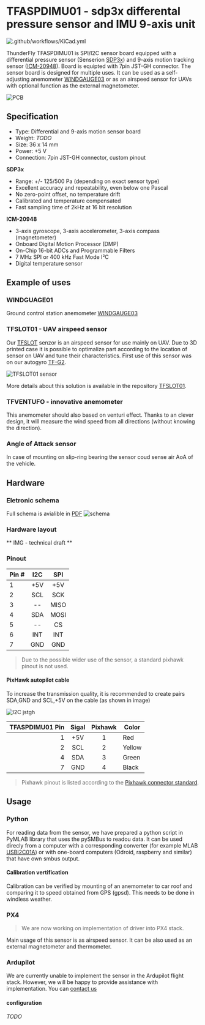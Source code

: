 # TFASPDIMU01 - sdp3x differental pressure sensor and IMU 9-axis unit

![.github/workflows/KiCad.yml](https://github.com/ThunderFly-aerospace/TFASPDIMU01/workflows/.github/workflows/KiCad.yml/badge.svg)

ThunderFly TFASPDIMU01 is SPI/I2C sensor board equipped with a differential pressure sensor (Senserion [SDP3x](https://www.sensirion.com/sdp3x/)) and 9-axis motion tracking sensor ([ICM-20948](https://invensense.tdk.com/products/motion-tracking/9-axis/icm-20948/)). Board is equipted with 7pin JST-GH connector. The sensor board is designed for multiple uses. It can be used as a self-adjusting anemometer [WINDGAUGE03](https://github.com/mlab-modules/WINDGAUGE03) or as an airspeed sensor for UAVs with optional function as the external magnetometer. 

![PCB](doc/img/TFASPDIMU01_top_big.png)

## Specification
 * Type: Differential and 9-axis motion sensor board
 * Weight: *TODO*
 * Size: 36 x 14 mm
 * Power: +5 V
 * Connection: 7pin JST-GH connector, custom pinout
 
**SDP3x**
 * Range: +/- 125/500 Pa (depending on exact sensor type)
 * Excellent accuracy and repeatability, even below one Pascal 
 * No zero-point offset, no temperature drift
 * Calibrated and temperature compensated 
 * Fast sampling time of 2kHz at 16 bit resolution
 
 **ICM-20948**
 * 3-axis gyroscope, 3-axis accelerometer, 3-axis compass (magnetometer)
 * Onboard Digital Motion Processor (DMP)
 * On-Chip 16-bit ADCs and Programmable Filters
 * 7 MHz SPI or 400 kHz Fast Mode I²C
 * Digital temperature sensor
 

## Example of uses

### WINDGUAGE01

Ground control station anemometer [WINDGAUGE03](https://github.com/mlab-modules/WINDGAUGE03)

### TFSLOT01 - UAV airspeed sensor

Our [TFSLOT](https://github.com/ThunderFly-aerospace/TFSLOT01) senzor is an airspeed sensor for use mainly on UAV. Due to 3D printed case it is possible to optimalize part according to the location of sensor on UAV and tune their characteristics. First use of this sensor was on our autogyro [TF-G2](https://github.com/ThunderFly-aerospace/TF-G2/).

![TFSLOT01 sensor](https://github.com/ThunderFly-aerospace/TFSLOT01/blob/TFSLOT01/doc/img/TFSLOT01A.jpg)

More details about this solution is available in the repository [TFSLOT01](https://github.com/ThunderFly-aerospace/TFSLOT01).

### TFVENTUFO - innovative anemometer
This anemometer should also based on venturi effect. Thanks to an clever design, it will measure the wind speed from all directions (without knowing the direction).

### Angle of Attack sensor

In case of mounting on slip-ring bearing the sensor coud sense air AoA of the vehicle.


## Hardware

### Eletronic schema

Full schema is avialible in [PDF](/hw/sch_pcb/TFASPDIMU01.pdf)
![schema](/hw/cam/docs/TFASPDIMU01_schematic.svg)

### Hardware layout


** IMG - technical draft **


### Pinout
|Pin #| I2C | SPI  |
| --- |:---:|:----:|
| 1   | +5V | +5V  |
| 2   | SCL | SCK  |
| 3   | --  | MISO |
| 4   | SDA | MOSI |
| 5   | --  | CS   |
| 6   | INT | INT  |
| 7   | GND | GND  |
> Due to the possible wider use of the sensor, a standard pixhawk pinout is not used.


#### PixHawk autopilot cable


To increase the transmission quality, it is recommended to create pairs SDA,GND and SCL,+5V on the cable (as shown in image) 

![I2C jstgh](doc/img/jstgh_i2c.jpg)

| TFASPDIMU01 Pin | Sigal | Pixhawk | Color |
| ---------------:|:-----:|:-------:|-------|
|   1             | +5V   |  1      | Red   |
|   2             | SCL   |  2      | Yellow|
|   4             | SDA   |  3      | Green |
|   7             | GND   |  4      | Black |
> Pixhawk pinout is listed according to the [Pixhawk connector standard](https://github.com/pixhawk/Pixhawk-Standards/blob/master/DS-009%20Pixhawk%20Connector%20Standard.pdf).

## Usage 

### Python
For reading data from the sensor, we have prepared a python script in PyMLAB library that uses the pySMBus to readou data. It can be used direcly from a computer with a corresponding converter (for example MLAB [USBI2C01A](https://wiki.mlab.cz/doku.php?id=cs:usbi2c)) or with one-board computers (Odroid, raspberry and similar) that have own smbus output.

#### Calibration vertification
Calibration can be verified by mounting of an anemometer to car roof and comparing it to speed obtained from GPS (gpsd). This needs to be done in windless weather.

### PX4
> We are now working on implementation of driver into PX4 stack. 

Main usage of this sensor is as airspeed sensor. It can be also used as an external magnetometer and thermometer. 

### Ardupilot
We are currently unable to implement the sensor in the Ardupilot flight stack. However, we will be happy to provide assistance with implementation. You can [contact us](https://www.thunderfly.cz/contact-us.html)

#### configuration
*TODO*
